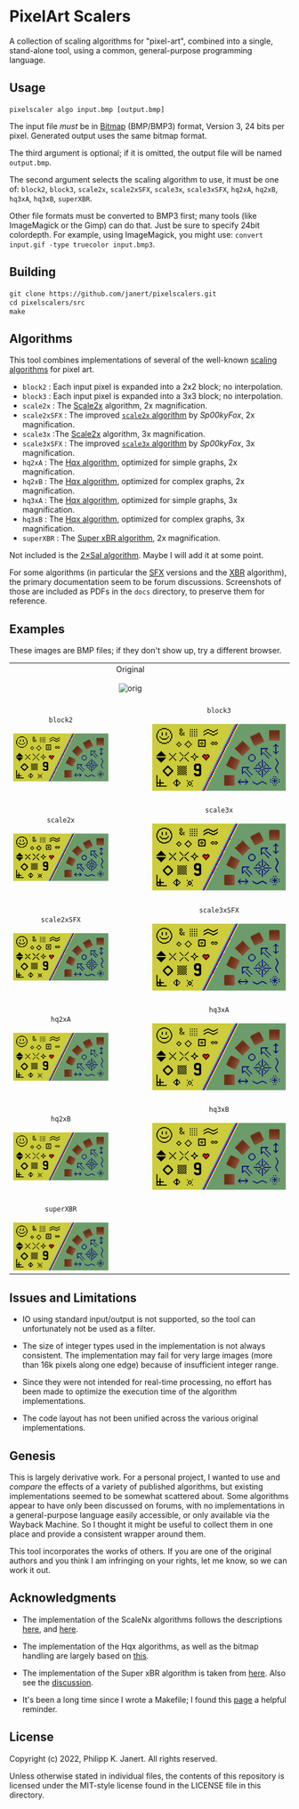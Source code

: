 
# PixelArt Scalers

A collection of scaling algorithms for "pixel-art", combined into a single, 
stand-alone tool, using a common, general-purpose programming language.


## Usage

```
pixelscaler algo input.bmp [output.bmp]
```

The input file _must_ be in 
[Bitmap](https://en.wikipedia.org/wiki/BMP_file_format)
(BMP/BMP3) format, Version 3, 24 bits per pixel. 
Generated output uses the same bitmap format. 

The third argument is optional; if it is omitted, the
output file will be named `output.bmp`. 

The second argument selects the scaling algorithm to use, it must
be one of: `block2`, `block3`, `scale2x`, `scale2xSFX`, `scale3x`, 
`scale3xSFX`, `hq2xA`, `hq2xB`, `hq3xA`, `hq3xB`, `superXBR`.

Other file formats must be converted to BMP3 first; many tools (like
ImageMagick or the Gimp) can do that. Just be sure to specify 24bit
colordepth. For example, using ImageMagick, you might use: 
`convert input.gif -type truecolor input.bmp3`.


## Building

```
git clone https://github.com/janert/pixelscalers.git
cd pixelscalers/src
make
```

## Algorithms

This tool combines implementations of several of the well-known
[scaling algorithms](https://en.wikipedia.org/wiki/Pixel-art_scaling_algorithms)
for pixel art.

- `block2` : Each input pixel is expanded into a 2x2 block; no interpolation.
- `block3` : Each input pixel is expanded into a 3x3 block; no interpolation.
- `scale2x` : The [Scale2x](http://www.scale2x.it/algorithm) algorithm, 2x magnification.
- `scale2xSFX` : The improved [`scale2x` algorithm](https://web.archive.org/web/20160527015550/https://libretro.com/forums/archive/index.php?t-1655.html) 
by _Sp00kyFox_, 2x magnification.
- `scale3x` :The [Scale2x](http://www.scale2x.it/algorithm) algorithm, 3x magnification.
- `scale3xSFX` : The improved [`scale3x` algorithm](https://web.archive.org/web/20160527015550/https://libretro.com/forums/archive/index.php?t-1655.html) 
by _Sp00kyFox_, 3x magnification.
- `hq2xA` : The [Hqx algorithm](https://en.wikipedia.org/wiki/Hqx), optimized for simple graphs, 2x magnification.
- `hq2xB` : The [Hqx algorithm](https://en.wikipedia.org/wiki/Hqx), optimized for complex graphs, 2x magnification.
- `hq3xA` : The [Hqx algorithm](https://en.wikipedia.org/wiki/Hqx), optimized for simple graphs, 3x magnification.
- `hq3xB` : The [Hqx algorithm](https://en.wikipedia.org/wiki/Hqx), optimized for complex graphs, 3x magnification.
- `superXBR` : The [Super xBR algorithm](https://en.wikipedia.org/wiki/Pixel-art_scaling_algorithms#xBR_family), 2x magnification.

Not included is the [2×SaI algorithm](https://vdnoort.home.xs4all.nl/emulation/2xsai/). Maybe I will add it at some point.

For some algorithms (in particular the 
[SFX](https://web.archive.org/web/20160527015550/https://libretro.com/forums/archive/index.php?t-1655.html)
versions and the 
[XBR](https://forums.libretro.com/t/xbr-algorithm-tutorial/123)
algorithm),
the primary documentation seem to be forum discussions. Screenshots of those
are included as PDFs in the `docs` directory, to preserve them for reference.


## Examples

These images are BMP files; if they don't show up, try a different browser.

| | | |
|:---:|:---:|:---:|
| | Original <br>&nbsp;<br> ![orig](/imgs/test_original.gif) | |
| <br>`block2` <br>&nbsp;<br> ![block2](/imgs/block2.bmp) | | <br>`block3` <br>&nbsp;<br> ![block2](/imgs/block3.bmp) |
| <br>`scale2x` <br>&nbsp;<br> ![scale2x](/imgs/scale2x.bmp) | | <br>`scale3x` <br>&nbsp;<br> ![scale3x](/imgs/scale3x.bmp) |
| <br>`scale2xSFX` <br>&nbsp;<br> ![scale2xSFX](/imgs/scale2xSFX.bmp) | | <br>`scale3xSFX` <br>&nbsp;<br> ![scale3xSFX](/imgs/scale3xSFX.bmp) |
| <br>`hq2xA` <br>&nbsp;<br> ![hq2xA](/imgs/hq2xA.bmp) | | <br>`hq3xA` <br>&nbsp;<br> ![hq3xA](/imgs/hq3xA.bmp) |
| <br>`hq2xB` <br>&nbsp;<br> ![hq2xB](/imgs/hq2xB.bmp) | | <br>`hq3xB` <br>&nbsp;<br> ![hq3xB](/imgs/hq3xB.bmp) |
| <br>`superXBR` <br>&nbsp;<br> ![superXBR](/imgs/xbr.bmp) | | |



## Issues and Limitations

- IO using standard input/output is not supported, so the tool can
  unfortunately not be used as a filter.

- The size of integer types used in the implementation is not always
  consistent. The implementation may fail for very large images (more
  than 16k pixels along one edge) because of insufficient integer range.

- Since they were not intended for real-time processing, no effort has been 
  made to optimize the execution time of the algorithm implementations.
  
- The code layout has not been unified across the various original
  implementations.


## Genesis

This is largely derivative work. For a personal project, I wanted to
use and _compare_ the effects of a variety of published algorithms,
but existing implementations seemed to be somewhat scattered
about. Some algorithms appear to have only been discussed on forums,
with no implementations in a general-purpose language easily
accessible, or only available via the Wayback Machine. So I thought
it might be useful to collect them in one place and provide a
consistent wrapper around them.

This tool incorporates the works of others. If you are one of the
original authors and you think I am infringing on your rights, let
me know, so we can work it out.


## Acknowledgments

- The implementation of the ScaleNx algorithms follows the descriptions
  [here](http://www.scale2x.it/algorithm), and 
  [here](https://web.archive.org/web/20160527015550/https://libretro.com/forums/archive/index.php?t-1655.html).

- The implementation of the Hqx algorithms, as well as the bitmap
  handling are largely based on [this](https://github.com/brunexgeek/hqx).
  
- The implementation of the Super xBR algorithm is taken from 
  [here](https://pastebin.com/cbH8ZQQT). Also see the 
  [discussion](https://forums.libretro.com/t/xbr-algorithm-tutorial/123).
  
- It's been a long time since I wrote a Makefile; I found this
  [page](https://www.cs.colby.edu/maxwell/courses/tutorials/maketutor/)
  a helpful reminder.


## License

Copyright (c) 2022, Philipp K. Janert. 
All rights reserved.

Unless otherwise stated in individual files, the contents of this 
repository is licensed under the MIT-style license found in the
LICENSE file in this directory.
